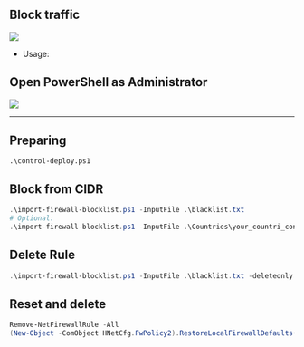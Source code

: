 ## Block traffic
![](https://github.com/nu11secur1ty/Windows/blob/master/Firewall/docs/wall.jpg)

- Usage:
## Open PowerShell as Administrator
![](https://github.com/nu11secur1ty/Windows/blob/master/Firewall/docs/powershell.PNG)

--------------------------------------------------------------------------------------

## Preparing
```powershel
.\control-deploy.ps1
```
## Block from CIDR
```powershell
.\import-firewall-blocklist.ps1 -InputFile .\blacklist.txt
# Optional:
.\import-firewall-blocklist.ps1 -InputFile .\Countries\your_countri_config.txt
```
## Delete Rule
```powershell
.\import-firewall-blocklist.ps1 -InputFile .\blacklist.txt -deleteonly
```
## Reset and delete
```powershell
Remove-NetFirewallRule -All
(New-Object -ComObject HNetCfg.FwPolicy2).RestoreLocalFirewallDefaults()
```
